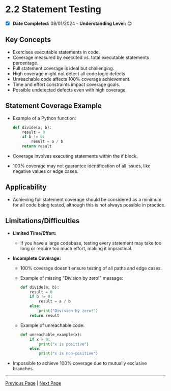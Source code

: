 # 2.2 Statement Testing

- [x] **Date Completed:** 08/01/2024 - **Understanding Level:** 😊

## Key Concepts

- Exercises executable statements in code.
- Coverage measured by executed vs. total executable statements percentage.
- Full statement coverage is ideal but challenging.
- High coverage might not detect all code logic defects.
- Unreachable code affects 100% coverage achievement.
- Time and effort constraints impact coverage goals.
- Possible undetected defects even with high coverage.

## Statement Coverage Example

- Example of a Python function:

  ```python
  def divide(a, b):
      result = 0
      if b != 0:
          result = a / b
      return result
  ```

- Coverage involves executing statements within the if block.
- 100% coverage may not guarantee identification of all issues, like negative values or edge cases.

## Applicability

- Achieving full statement coverage should be considered as a minimum for all code being tested, although this is not always possible in practice.

## Limitations/Difficulties

- **Limited Time/Effort:**
  - If you have a large codebase, testing every statement may take too long or require too much effort, making it impractical.
- **Incomplete Coverage:**

  - 100% coverage doesn't ensure testing of all paths and edge cases.
  - Example of missing "Division by zero!" message:

    ```python
    def divide(a, b):
        result = 0
        if b != 0:
            result = a / b
        else:
            print("Division by zero!")
        return result
    ```

  - Example of unreachable code:

    ```python
    def unreachable_example(x):
        if x > 0:
            print("x is positive")
        else:
            print("x is non-positive")
    ```

- Impossible to achieve 100% coverage due to mutually exclusive branches.

---

[Previous Page](2.1-introduction.md) | [Next Page](2.3-decision-testing.md)
